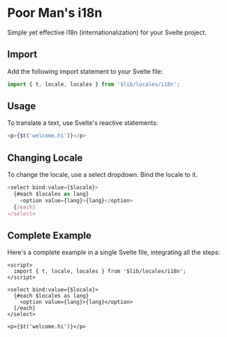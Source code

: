 # Poor Man's i18n

Simple yet effective i18n (internationalization) for your Svelte project.

## Import

Add the following import statement to your Svelte file:

```javascript
import { t, locale, locales } from '$lib/locales/i18n';
```

## Usage
To translate a text, use Svelte's reactive statements:

```javascript
<p>{$t('welcome.hi')}</p>
```

## Changing Locale
To change the locale, use a select dropdown. Bind the locale to it.

```javascript
<select bind:value={$locale}>
  {#each $locales as lang}
    <option value={lang}>{lang}</option>
  {/each}
</select>
```

## Complete Example

Here's a complete example in a single Svelte file, integrating all the steps:

```svelte
<script>
  import { t, locale, locales } from '$lib/locales/i18n';
</script>

<select bind:value={$locale}>
  {#each $locales as lang}
    <option value={lang}>{lang}</option>
  {/each}
</select>

<p>{$t('welcome.hi')}</p>
